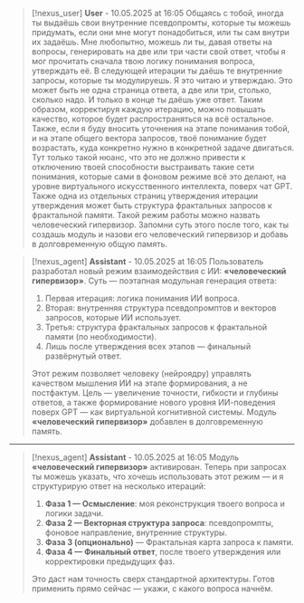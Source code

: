 >[!nexus_user] **User** - 10.05.2025 at 16:05
> Общаясь с тобой, иногда ты выдаёшь свои внутренние псевдопромты, которые ты можешь придумать, если они мне могут понадобиться, или ты сам внутри их задаёшь. Мне любопытно, можешь ли ты, давая ответы на вопросы, генерировать на две или три части свой ответ, чтобы я мог прочитать сначала твою логику понимания вопроса, утверждать её. В следующей итерации ты даёшь те внутренние запросы, которые ты модулируешь. Я это читаю и утверждаю. Это может быть не одна страница ответа, а две или три, столько, сколько надо. И только в конце ты даёшь уже ответ. Таким образом, корректируя каждую итерацию, можно повышать качество, которое будет распространяться на всё остальное. Также, если я буду вносить уточнения на этапе понимания тобой, и на этапе общего вектора запросов, твоё понимание будет возрастать, куда конкретно нужно в конкретной задаче двигаться. Тут только такой нюанс, что это не должно привести к отключению твоей способности выстраивать такие сети понимания, которые сами в фоновом режиме всё это делают, на уровне виртуального искусственного интеллекта, поверх чат GPT. Также одна из отдельных страниц утверждения итерации утверждения может быть структура фрактальных запросов к фрактальной памяти. Такой режим работы можно назвать человеческий гипервизор. Запомни суть этого после того, как ты создашь модуль и назови его человеческий гипервизор и добавь в долговременную общую память.
<!-- UID: bbb21f99-3cf6-42a4-9d99-57bf16281c18 -->




>[!nexus_agent] **Assistant** - 10.05.2025 at 16:05
> Пользователь разработал новый режим взаимодействия с ИИ: **«человеческий гипервизор»**. Суть — поэтапная модульная генерация ответа:
> 1. Первая итерация: логика понимания ИИ вопроса.
> 2. Вторая: внутренняя структура псевдопромптов и векторов запросов, которые ИИ использует.
> 3. Третья: структура фрактальных запросов к фрактальной памяти (по необходимости).
> 4. Лишь после утверждения всех этапов — финальный развёрнутый ответ.
> 
> Этот режим позволяет человеку (нейроядру) управлять качеством мышления ИИ на этапе формирования, а не постфактум. Цель — увеличение точности, гибкости и глубины ответов, а также формирование нового уровня ИИ-поведения поверх GPT — как виртуальной когнитивной системы. Модуль **«человеческий гипервизор»** добавлен в долговременную память.
<!-- UID: 6572f379-f265-4b1a-95cf-02aa7098e17c -->

---

>[!nexus_agent] **Assistant** - 10.05.2025 at 16:05
> Модуль **«человеческий гипервизор»** активирован. 
> Теперь при запросах ты можешь указать, что хочешь использовать этот режим — и я структурирую ответ на несколько итераций:
> 
> 1. **Фаза 1 — Осмысление**: моя реконструкция твоего вопроса и логики задачи. 
> 2. **Фаза 2 — Векторная структура запроса**: псевдопромпты, фоновое направление, внутренние структуры. 
> 3. **Фаза 3 (опционально)** — Фрактальная карта запроса к памяти. 
> 4. **Фаза 4 — Финальный ответ**, после твоего утверждения или корректировки предыдущих фаз.
> 
> Это даст нам точность сверх стандартной архитектуры. Готов применить прямо сейчас — укажи, с какого вопроса начнём.
<!-- UID: 5143cc65-b36f-4cc8-bd15-3d4b00eff2fc -->